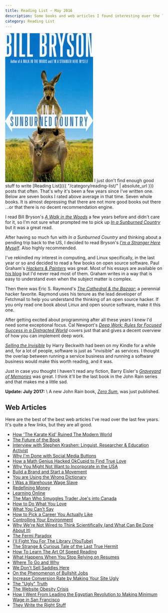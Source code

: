 ```yaml
---
title: Reading List — May 2016
description: Some books and web articles I found interesting over the last few years.
category: Reading List
---
```


<img class="pullright" src="/images/bill-bryson-sunburned-country.jpg" alt="sunburned country book cover">
I just don't find enough good stuff to write [Reading List]({{ "/category/reading-list/" | absolute_url }}) posts that often. That's why it's been a few years since I've written one. Below are seven books I rated above average in that time. Seven whole books. It is almost depressing that there are not more good books out there ...or that there is no decent recommendation engine.

I read Bill Bryson's [_A Walk in the Woods_](http://www.amazon.com/Walk-Woods-Rediscovering-Appalachian-Official/dp/0767902521/ref=as_li_ss_tl?ie=UTF8&linkCode=ll1&linkId=36c76258c5183b31067f1d8fd5a79f97) a few years before and didn't care for it, so I'm not sure what prompted me to pick up [_In a Sunburned Country_](http://www.amazon.com/Sunburned-Country-Bill-Bryson/dp/0767903862/ref=as_li_ss_tl?ie=UTF8&linkCode=ll1&linkId=c67752892df64ba10d01f0185636d3d8) but it was a great read.

After having so much fun with _In a Sunburned Country_ and thinking about a pending trip back to the US, I decided to read Bryson's [_I'm a Stranger Here Myself_](http://www.amazon.com/Im-Stranger-Here-Myself-Returning/dp/076790382X/ref=as_li_ss_tl?ie=UTF8&linkCode=ll1&linkId=d4635b467f3a708ad5d0b96d508aec35). Also highly recommended.

I've rekindled my interest in computing, and Linux specifically, in the last year or so and decided to read a few books on open source software. Paul Graham's [_Hackers & Painters_](http://www.amazon.com/Hackers-Painters-Big-Ideas-Computer/dp/1449389554/ref=as_li_ss_tl?ie=UTF8&linkCode=ll1&linkId=d1b079597c0a0cd46242272a7bce38ce) was great. Most of his essays are available on [his blog](http://paulgraham.com/articles.html) but I'd never read most of them. Graham writes in a way that is easy to understand even when the subject matter is complex.

Then there was Eric S. Raymond's [_The Cathedral & the Bazaar_](http://www.amazon.com/Cathedral-Bazaar-Musings-Accidental-Revolutionary/dp/0596001088/ref=as_li_ss_tl?ie=UTF8&linkCode=ll1&linkId=620d7c4b4974a899e821c705b58f54cb); a perennial hacker favorite. Raymond uses his tenure as the lead developer of Fetchmail to help you understand the thinking of an open source hacker. If you only read one book about Linux and open source software, make it this one.

After getting excited about programming after all these years I knew I'd need some exceptional focus. Cal Newport's [_Deep Work: Rules for Focused Success in a Distracted World_](http://www.amazon.com/Deep-Work-Focused-Success-Distracted/dp/1455586692/ref=as_li_ss_tl?ie=UTF8&linkCode=ll1&linkId=08babad28dbf8443e6da10991667c130) covers just that and gives a decent overview of how you can implement deep work.

[_Selling the Invisible_](http://www.amazon.com/Selling-Invisible-Field-Modern-Marketing/dp/0446672319/ref=as_li_ss_tl?ie=UTF8&linkCode=ll1&linkId=c867e7173d8c7c3adcaa8eb34a4c3aca) by Harry Beckwith had been on my Kindle for a while and, for a lot of people, software is just as "invisible" as services. I thought the overlap between running a service business and running a software business would make this worth reading, and it was.

Just in case you thought I haven't read any fiction, Barry Eisler's [_Graveyard of Memories_](http://www.amazon.com/Graveyard-Memories-John-Rain-Novel/dp/1477818162/ref=as_li_ss_tl?ie=UTF8&linkCode=ll1&linkId=505250e610b7d11456a94805750276c7) was great. I think it'll be the last book in the John Rain series and that makes me a little sad.

**Update: July 2017:** \\
A new John Rain book, [_Zero Sum_](https://www.amazon.com/Zero-Sum-John-Rain-Novel-ebook/dp/B01N9OKLLG/ref=as_li_ss_tl?ie=UTF8&linkCode=ll1&linkId=a05b64d282626d7515de72ac95fa5a90), was just published.

## Web Articles

Here are the best of the best web articles I've read over the last few years. It's quite a few links, but they are all good.

 - [How 'The Karate Kid' Ruined The Modern World](http://www.cracked.com/article_18544_how-the-karate-kid-ruined-modern-world.html)
 - [The Future of the Book](https://www.samharris.org/blog/item/the-future-of-the-book)
 - [Interview with Stephen Krashen: Linguist, Researcher & Education Activist](http://l2mastery.com/blog/linguistics-and-education/methods/stephen-krashen/)
 - [Why I'm Done with Social Media Buttons](http://solomon.io/why-im-done-with-social-media-buttons/)
 - [How a Math Genius Hacked OkCupid to Find True Love](http://www.wired.com/2014/01/how-to-hack-okcupid/)
 - [Why You Might Not Want to Incorporate in the USA](https://thenitai.wordpress.com/2014/03/12/why-you-might-not-want-to-incorporate-in-the-usa/)
 - [Build a Brand and Start a Movement](http://nevernorth.com/start-a-movement/)
 - [You are Using the Wrong Dictionary](http://jsomers.net/blog/dictionary)
 - [I Was a Warehouse Wage Slave](http://www.motherjones.com/politics/2012/02/mac-mcclelland-free-online-shipping-warehouses-labor)
 - [Redefining Money](http://www.nohatdigital.com/blog/redefining-money/)
 - [Learning Online](http://christinacacioppo.com/blog/learning-online)
 - [The Man Who Smuggles Trader Joe's into Canada](http://priceonomics.com/the-man-who-smuggles-traders-joes-into-canada/)
 - [How to Do What You Love](http://www.paulgraham.com/love.html)
 - [What You Can't Say](http://www.paulgraham.com/say.html)
 - [How to Pick a Career You Actually Like](http://lifehacker.com/5978475/how-to-pick-a-career-you-actually-like)
 - [Controlling Your Environment](http://www.unfubared.com/blog/2009/05/09/controlling-your-environment/)
 - [Why We're Not Wired to Think Scientifically (and What Can Be Done About It)](http://eatingacademy.com/personal/wired-think-scientifically-can-done)
 - [The Fermi Paradox](http://waitbutwhy.com/2014/05/fermi-paradox.html)
 - [I'll Fight You For The Library (YouTube)](https://www.youtube.com/watch?v=2qXgPfMGG8E)
 - [The Strange & Curious Tale of the Last True Hermit](http://www.gq.com/story/the-last-true-hermit?printable=true)
 - [How To Learn The Art Of Speed Reading](http://thoughtcatalog.com/ryan-holiday/2015/05/how-to-learn-the-art-of-speed-reading/)
 - [What Happens When You Stop Relying on Resumes](http://blog.alinelerner.com/what-happens-when-you-stop-relying-on-resumes/)
 - [Where To Go and Why](http://pmarchive.com/guide_to_career_planning_part3.html)
 - [We Don't Sell Saddles Here](https://medium.com/@stewart/we-dont-sell-saddles-here-4c59524d650d#.5awqvtw61)
 - [On the Phenomenon of Bullshit Jobs](http://strikemag.org/bullshit-jobs/)
 - [Increase Conversion Rate by Making Your Site Ugly](http://www.conversionvoodoo.com/blog/2010/04/increase-your-conversion-rate-by-making-your-site-uglier/)
 - [The "Ugly" Truth](http://www.mrgreen.am/affiliate-marketing/the-ugly-truth/)
 - [The Website Obesity Crisis](http://idlewords.com/talks/website_obesity.htm)
 - [How I Went From Leading the Egyptian Revolution to Making Minimum Wage in San Francisco](http://priceonomics.com/how-i-went-from-leading-the-egyptian-revolution-to/)
 - [They Write the Right Stuff](http://www.fastcompany.com/28121/they-write-right-stuff)
